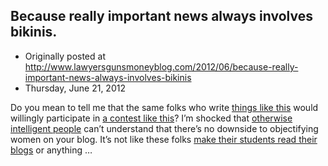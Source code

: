 ## Because really important news always involves bikinis.

 * Originally posted at http://www.lawyersgunsmoneyblog.com/2012/06/because-really-important-news-always-involves-bikinis
 * Thursday, June 21, 2012

Do you mean to tell me that the same folks who write [things like this](http://pjmedia.com/instapundit/144872/) would willingly participate in [a contest like this](http://www.rightwingnews.com/special/the-20-hottest-conservative-women-in-the-new-media-2012-edition/)? I’m shocked that [otherwise intelligent people](http://wonkette.com/476058/here-are-the-hottest-conservative-men-to-judge-the-20-hottest-conservative-women) can’t understand that there’s no downside to objectifying women on your blog. It’s not like these folks [make their students read their blogs](http://lawyersgunsmon.wpengine.com/2010/10/last-word-on-the-donalde-until-the-next-one) or anything …